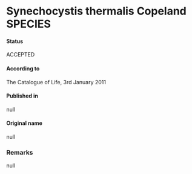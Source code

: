 # Synechocystis thermalis Copeland SPECIES

#### Status
ACCEPTED

#### According to
The Catalogue of Life, 3rd January 2011

#### Published in
null

#### Original name
null

### Remarks
null